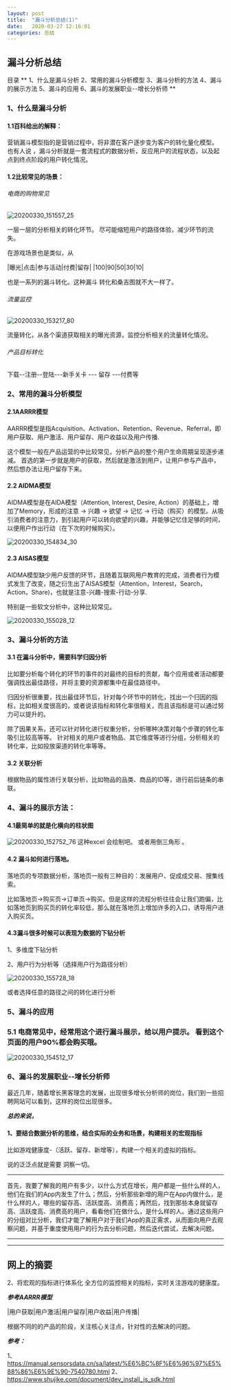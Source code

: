 ```yaml
---
layout: post
title:  "漏斗分析总结(1)"
date:   2020-03-27 12:16:01
categories: 总结
---
```



## 漏斗分析总结

目录
** 
1、什么是漏斗分析
2、常用的漏斗分析模型
3、漏斗分析的方法
4、漏斗的展示方法
5、漏斗的应用
6、漏斗的发展职业--增长分析师
**

### 1、什么是漏斗分析

#### 1.1百科给出的解释：
营销漏斗模型指的是营销过程中，将非潜在客户逐步变为客户的转化量化模型。
也有人说 ，漏斗分析就是一套流程式的数据分析，反应用户的流程状态，以及起点到终点阶段的用户转化情况。

#### 1.2比较常见的场景：
###### 电商的购物常见

![20200330_151557_25](https://raw.githubusercontent.com/maolilai/maolilai.github.io/master/_posts/image/20200330_151557_25.png)

一层一层的分析相关的转化环节。
尽可能缩短用户的路径体验，减少环节的流失。

在游戏场景也是类似，从

|曝光|点击|参与活动|付费|留存|
|100|90|50|30|10|

也是一系列的漏斗转化。这种漏斗
转化和桑吉图就不大一样了。

######  流量监控


![20200330_153217_80](https://raw.githubusercontent.com/maolilai/maolilai.github.io/master/_posts/image/20200330_153217_80.png)

流量转化，从各个渠道获取相关的曝光资源，监控分析相关的流量转化情况。


###### 产品目标转化
下载--注册--登陆---新手关卡 --- 留存  ---付费等




### 2、常用的漏斗分析模型
#### 2.1AARRR模型
AARRR模型是指Acquisition、Activation、Retention、Revenue、Referral，即用户获取、用户激活、用户留存、用户收益以及用户传播.

这个模型一般在产品运营的中比较常见，分析产品的整个用户生命周期呈现逐步递减。
首选的第一步就是用户的获取，然后就是激活到用户，让用户参与产品中，然后想办法让用户留存下来。

#### 2.2 AIDMA模型
AIDMA模型是在AIDA模型（Attention,  Interest,  Desire,  Action）的基础上，增加了Memory，形成的注意 → 兴趣 → 欲望 → 记忆 → 行动（购买）的模型。从吸引消费者的注意力，到引起用户可以转向欲望的兴趣，并能够记忆住足够的时间，以便用户作出行动（在下次的时候购买）。

![20200330_154834_30](https://raw.githubusercontent.com/maolilai/maolilai.github.io/master/_posts/image/20200330_154834_30.png)


#### 2.3 AISAS模型
AIDMA模型缺少用户反馈的环节，且随着互联网用户教育的完成，消费者行为模式发生了改变，随之衍生出了AISAS模型（Attention，Interest，Search，Action，Share)，也就是注意-兴趣-搜索-行动-分享.

特别是一些软文分析中，这种比较常见。

![20200330_155028_12](https://raw.githubusercontent.com/maolilai/maolilai.github.io/master/_posts/image/20200330_155028_12.png)








### 3、漏斗分析的方法
#### 3.1 在漏斗分析中，需要科学归因分析
比如要分析每个转化的环节的事件的对最终的目标的贡献，每个应用或者活动都要强调找出最佳路径，并将主要的资源都集中在最佳路径中。

归因分析很重要，找出最佳环节后，针对每个环节中的转化，找出一个归因的指标，比如相关度很高的，或者说该指标和转化率很相关，而且该指标是可以通过努力可以提升的。

除了因果关系，还可以针对转化进行权重分析，分析哪种决策对每个步骤的转化率吸引比较高等等。
针对相关的用户或者物品、其它维度等进行分组，分析相关的转化率，比如投放渠道的转化率等等。

#### 3.2 关联分析
根据物品的属性进行关联分析，比如物品的品类、商品的ID等，进行前后链条的串联。

### 4、漏斗的展示方法：

#### 4.1最简单的就是化横向的柱状图

![20200330_152752_76](https://raw.githubusercontent.com/maolilai/maolilai.github.io/master/_posts/image/20200330_152752_76.png)
这种excel 会绘制吧。
或者用倒三角形 。


#### 4.2 漏斗如何进行落地。
落地页的专项数据分析，落地页一般有三种目的：发展用户、促成成交易、搜集线索。

比如落地页→购买页→订单页→购买。但是这样的流程分析往往会让我们跑偏，比如落地页到购买页的转化率较低，那么就在落地页上增加许多的入口，诱导用户进入购买页。

#### 4.3漏斗很多时候可以表现为数据的下钻分析

1、多维度下钻分析

2、用户行为分析等（选择用户行为路径分析）

![20200330_155728_18](https://raw.githubusercontent.com/maolilai/maolilai.github.io/master/_posts/image/20200330_155728_18.png)

或者选择任意的路径之间的转化进行分析





### 5、漏斗的应用
### 5.1 电商常见中，经常用这个进行漏斗展示，给以用户提示。 看到这个页面的用户90%都会购买哦。

![20200330_154512_17](https://raw.githubusercontent.com/maolilai/maolilai.github.io/master/_posts/image/20200330_154512_17.png)





### 6、漏斗的发展职业--增长分析师
最近几年，随着增长黑客理念的发展，出现很多增长分析师的岗位，我们到一些招聘网站可以看到，这样的岗位出现很多。

***总的来说，***
#### 1、要结合数据分析的思维，结合实际的业务和场景，构建相关的宏观指标

比如游戏健康度-（活跃、留存、新增等），构建一个相关的虚拟的指标。

说的泛泛点就是需要 洞察一切。

***
首先，我要了解我的用户有多少，以什么方式在增长，用户都是一些什么样的人，他们在我们的App内发生了什么；然后，分析那些新增的用户在App内做什么，是什么样的人，哪些的留存高、活跃度高、消费高；再然后，找到那些本身就留存高、活跃度高、消费高的用户，看看他们在做什么，是什么样的人。通过这些用户的分组对比分析，我们才能了解用户对于我们App的真正需求，从而面向用户去观察问题，并基于重度使用用户的行为去分析问题，然后迭代尝试，去解决问题。
***

---------------
网上的摘要
---------------


2、将宏观的指标进行体系化
全方位的监控相关的指标，实时关注游戏的健康度。

***参考AARRR模型***

|用户获取|用户激活|用户留存|用户收益|用户传播|

根据不同的的产品的阶段，关注核心关注点，针对性的去解决的问题。





***参考：***

1、https://manual.sensorsdata.cn/sa/latest/%E6%BC%8F%E6%96%97%E5%88%86%E6%9E%90-7540780.html
2、https://www.shujike.com/document/dev_install_js_sdk.html
